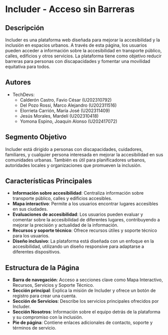 # Includer - Acceso sin Barreras

## Descripción
Includer es una plataforma web diseñada para mejorar la accesibilidad y la inclusión en espacios urbanos. A través de esta página, los usuarios pueden acceder a información sobre la accesibilidad en transporte público, calles, edificios y otros servicios. La plataforma tiene como objetivo reducir barreras para personas con discapacidades y fomentar una movilidad equitativa para todos.

## Autores
- TechDevs:
  - Calderón Castro, Favio César (U202310792) 
  - Del Pozo Rossi, Marco Alejandro (U202311516) 
  - Elorrieta Carrión, María José (U202311409) 
  - Jesús Morales, Mardelí (U202310418) 
  - Yomona Espino, Joaquin Alonso (U202417072)

## Segmento Objetivo
Includer está dirigido a personas con discapacidades, cuidadores, familiares, y cualquier persona interesada en mejorar la accesibilidad en sus comunidades urbanas. También es útil para planificadores urbanos, autoridades locales y organizaciones que promueven la inclusión.

## Características Principales
- **Información sobre accesibilidad**: Centraliza información sobre transporte público, calles y edificios accesibles.
- **Mapa interactivo**: Permite a los usuarios encontrar lugares accesibles en sus ciudades.
- **Evaluaciones de accesibilidad**: Los usuarios pueden evaluar y comentar sobre la accesibilidad de diferentes lugares, contribuyendo a mejorar la precisión y actualidad de la información.
- **Recursos y soporte técnico**: Ofrece recursos útiles y soporte técnico para los usuarios.
- **Diseño inclusivo**: La plataforma está diseñada con un enfoque en la accesibilidad, utilizando un diseño responsive para adaptarse a diferentes dispositivos.

## Estructura de la Página
- **Barra de navegación**: Acceso a secciones clave como Mapa Interactivo, Recursos, Servicios y Soporte Técnico.
- **Sección principal**: Explica la misión de Includer y ofrece un botón de registro para crear una cuenta.
- **Sección de Servicios**: Describe los servicios principales ofrecidos por Includer.
- **Sección Nosotros**: Información sobre el equipo detrás de la plataforma y su compromiso con la inclusión.
- **Pie de página**: Contiene enlaces adicionales de contacto, soporte y términos de servicio.